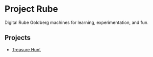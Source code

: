 # Project Rube

Digital Rube Goldberg machines for learning, experimentation, and fun.

## Projects

- [Treasure Hunt](https://github.com/projectrube/passcode#treasure-map)